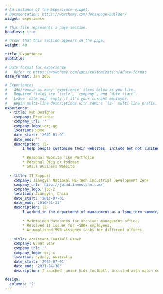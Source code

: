 ```yaml
---
# An instance of the Experience widget.
# Documentation: https://wowchemy.com/docs/page-builder/
widget: experience

# This file represents a page section.
headless: true

# Order that this section appears on the page.
weight: 40

title: Experience
subtitle:

# Date format for experience
#   Refer to https://wowchemy.com/docs/customization/#date-format
date_format: Jan 2006

# Experiences.
#   Add/remove as many `experience` items below as you like.
#   Required fields are `title`, `company`, and `date_start`.
#   Leave `date_end` empty if it's your current employer.
#   Begin multi-line descriptions with YAML's `|2-` multi-line prefix.
experience:
  - title: Web Designer
    company: Freelance
    company_url: ''
    company_logo: org-gc
    location: Home
    date_start: '2020-01-01'
    date_end: ''
    description: |2-
        I help people customise their websites, include but not limited to:
        
        * Personal Website like Portfolio
        * Personal Blog or Podcast
        * Small Business Website
 
  - title: IT Support
    company: Jiangyin National Hi-tech Industrial Development Zone
    company_url: 'http://joind.investchn.com/'
    company_logo: job-2
    location: Jiangyin, China
    date_start: '2013-07-01'
    date_end: '2016-01-31'
    description: |2-
        I worked in the department of management as a long-term summer/winter holiday intern. I was responsible for:
        
        * Maintained databases for archives management office,
        * Resolved IT issues for ~500+ employees,
        * Accomplished 99% assigned tasks for different offices.
 
  - title: Assistant Football Coach
    company: Great Star
    company_url: ''
    company_logo: org-x
    location: Sydney, Australia
    date_start: '2020-07-01'
    date_end: '2021-04-30'
    description: I coached junior kids football, assisted with match coaching and training.

design:
  columns: '2'
---
```

